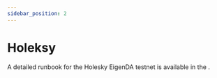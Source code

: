 ```yaml
---
sidebar_position: 2
---
```


# Holeksy

A detailed runbook for the Holesky EigenDA testnet is available in the
.